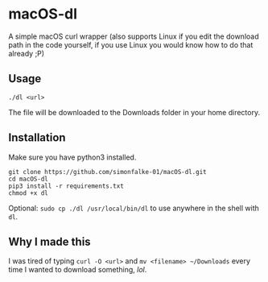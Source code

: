 # macOS-dl
A simple macOS curl wrapper (also supports Linux if you edit the download path in the code yourself, if you use Linux you would know how to do that already ;P)

## Usage
```
./dl <url>
```
The file will be downloaded to the Downloads folder in your home directory.

## Installation
Make sure you have python3 installed.
```
git clone https://github.com/simonfalke-01/macOS-dl.git
cd macOS-dl
pip3 install -r requirements.txt
chmod +x dl
```
Optional: `sudo cp ./dl /usr/local/bin/dl` to use anywhere in the shell with `dl`.

## Why I made this
I was tired of typing `curl -O <url>` and `mv <filename> ~/Downloads` every time I wanted to download something, *lol*.
